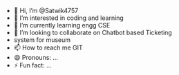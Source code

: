 - 👋 Hi, I’m @Satwik4757
- 👀 I’m interested in coding and learning
- 🌱 I’m currently learning engg CSE
- 💞️ I’m looking to collaborate on Chatbot based Ticketing
- system for museum
- 📫 How to reach me GIT
- 😄 Pronouns: ...
- ⚡ Fun fact: ...

<!---
Satwik4757/Satwik4757 is a ✨ special ✨ repository because its `README.md` (this file) appears on your GitHub profile.
You can click the Preview link to take a look at your changes.
--->
